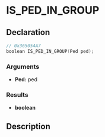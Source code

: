 # IS_PED_IN_GROUP

## Declaration
```cpp
// 0x365054A7
boolean IS_PED_IN_GROUP(Ped ped);
```

### Arguments
- **Ped:** ped

### Results
- **boolean**

## Description
